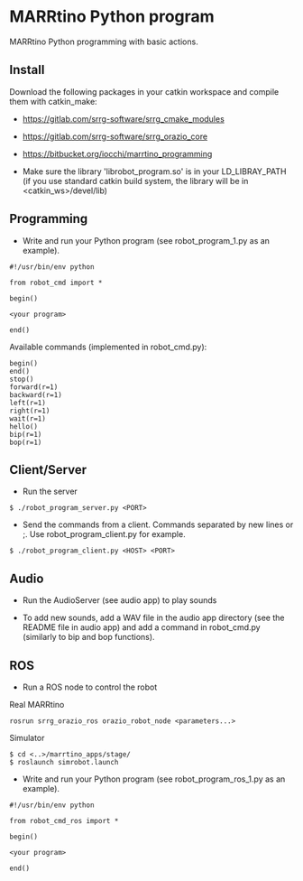 # MARRtino Python program #

MARRtino Python programming with basic actions.

## Install ##

Download the following packages in your catkin workspace and compile them with catkin_make:

* https://gitlab.com/srrg-software/srrg_cmake_modules
* https://gitlab.com/srrg-software/srrg_orazio_core
* https://bitbucket.org/iocchi/marrtino_programming


* Make sure the library 'librobot_program.so' is in your LD_LIBRAY_PATH
(if you use standard catkin build system, the library will be in <catkin_ws>/devel/lib)




## Programming ##

* Write and run your Python program (see robot_program_1.py as an example).

```
#!/usr/bin/env python

from robot_cmd import *

begin()

<your program>

end()
```


Available commands (implemented in robot_cmd.py):

```
begin()
end()
stop()
forward(r=1)
backward(r=1)
left(r=1)
right(r=1)
wait(r=1)
hello()
bip(r=1)
bop(r=1)
```

## Client/Server ##

* Run the server

```
$ ./robot_program_server.py <PORT>
```

* Send the commands from a client. Commands separated by new lines or ;.
Use robot_program_client.py for example.
```
$ ./robot_program_client.py <HOST> <PORT>
```

## Audio ##

* Run the AudioServer (see audio app) to play sounds

* To add new sounds, add a WAV file in the audio app directory (see the README file in audio app)
and add a command in robot_cmd.py (similarly to bip and bop functions).

## ROS ##

* Run a ROS node to control the robot

Real MARRtino
```
rosrun srrg_orazio_ros orazio_robot_node <parameters...>
```

Simulator
```
$ cd <..>/marrtino_apps/stage/
$ roslaunch simrobot.launch
```

* Write and run your Python program (see robot_program_ros_1.py as an example).

```
#!/usr/bin/env python

from robot_cmd_ros import *

begin()

<your program>

end()
```


